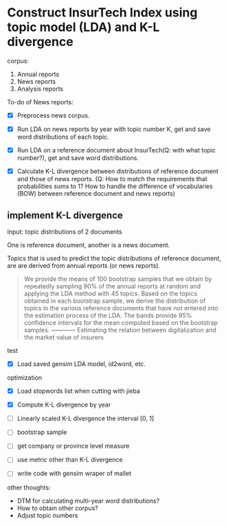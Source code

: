 # Construct InsurTech Index using topic model (LDA) and K-L divergence



corpus:
1. Annual reports
2. News reports
3. Analysis reports
   

To-do of News reports:
- [x] Preprocess news corpus.
- [x] Run LDA on news reports by year with topic number K, get and save word distributions of each topic.
- [x] Run LDA on a reference document about InsurTech(Q: with what topic number?), get and save word distributions.
- [x] Calculate K-L divergence between distributions of reference document and those of news reports. (Q: How to match the requirements that probabilities sums to 1? How to handle the difference of vocabularies (BOW) between reference document and news reports)


## implement K-L divergence

Input: topic distributions of 2 documents

One is reference document, another is a news document.

Topics that is used to predict the topic distributions of reference document, are are derived from annual reports (or news reports).

> We provide the means of 100 bootstrap samples that we obtain by repeatedly sampling 90% of the annual reports at random and applying the LDA method with 45 topics. Based on the topics obtained in each bootstrap sample, we derive the distribution of topics in the various reference documents that have not entered into the estimation process of the LDA. The bands provide 95% confidence intervals for the mean computed based on the bootstrap samples.
> ———— Estimating the relation between digitalization and the market value of insurers

test
- [x] Load saved gensim LDA model, id2word, etc.

optimization
- [x] Load stopwords list when cutting with jieba
- [x] Compute K-L divergence by year
- [ ] Linearly scaled K-L divergence the interval [0, 1]
- [ ] bootstrap sample
- [ ] get company or province level measure
- [ ] use metric other than K-L divergence
- [ ] write code with gensim wraper of mallet



other thoughts:
- DTM for calculating multi-year word distributions?
- How to obtain other corpus?
- Adjust topic numbers